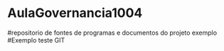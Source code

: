 # AulaGovernancia1004
#repositorio de fontes de programas  e documentos do projeto exemplo
#Exemplo teste GIT

